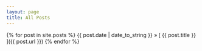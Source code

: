 ```yaml
---
layout: page
title: All Posts
---
```

{% for post in site.posts %}
    {{ post.date | date_to_string }} » [ {{ post.title }} ]({{ post.url }})
{% endfor %}